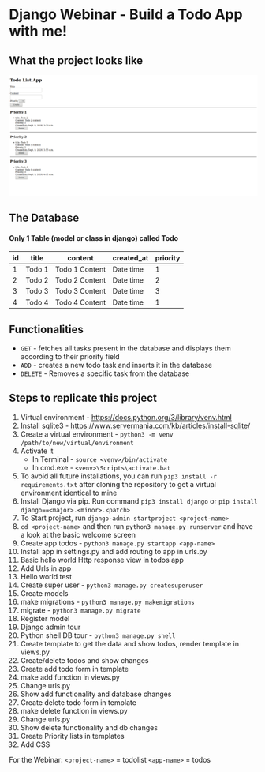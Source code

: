# Django Webinar - Build a Todo App with me!

## What the project looks like

![Image of the project as it stands](./TodoListApp.png)

## The Database

#### Only 1 Table (model or class in django) called Todo

| id  | title  | content        | created_at | priority |
| --- | ------ | -------------- | ---------- | -------- |
| 1   | Todo 1 | Todo 1 Content | Date time  | 1        |
| 2   | Todo 2 | Todo 2 Content | Date time  | 2        |
| 3   | Todo 3 | Todo 3 Content | Date time  | 3        |
| 4   | Todo 4 | Todo 4 Content | Date time  | 1        |

## Functionalities

- `GET` - fetches all tasks present in the database and displays them according to their priority field
- `ADD` - creates a new todo task and inserts it in the database
- `DELETE` - Removes a specific task from the database

## Steps to replicate this project

1. Virtual environment - https://docs.python.org/3/library/venv.html
2. Install sqlite3 - https://www.servermania.com/kb/articles/install-sqlite/
3. Create a virtual environment - `python3 -m venv /path/to/new/virtual/environment`
4. Activate it
   - In Terminal - `source <venv>/bin/activate`
   - In cmd.exe - `<venv>\Scripts\activate.bat`
5. To avoid all future installations, you can run `pip3 install -r requirements.txt` after cloning the repository to get a virtual environment identical to mine
6. Install Django via pip. Run command `pip3 install django` or `pip install django==<major>.<minor>.<patch>`
7. To Start project, run `django-admin startproject <project-name>`
8. `cd <project-name>` and then run `python3 manage.py runserver` and have a look at the basic welcome screen
9. Create app todos - `python3 manage.py startapp <app-name>`
10. Install app in settings.py and add routing to app in urls.py
11. Basic hello world Http response view in todos app
12. Add Urls in app
13. Hello world test
14. Create super user - `python3 manage.py createsuperuser`
15. Create models
16. make migrations - `python3 manage.py makemigrations`
17. migrate - `python3 manage.py migrate`
18. Register model
19. Django admin tour
20. Python shell DB tour - `python3 manage.py shell`
21. Create template to get the data and show todos, render template in views.py
22. Create/delete todos and show changes
23. Create add todo form in template
24. make add function in views.py
25. Change urls.py
26. Show add functionality and database changes
27. Create delete todo form in template
28. make delete function in views.py
29. Change urls.py
30. Show delete functionality and db changes
31. Create Priority lists in templates
32. Add CSS

For the Webinar:
`<project-name>` = todolist
`<app-name>` = todos
